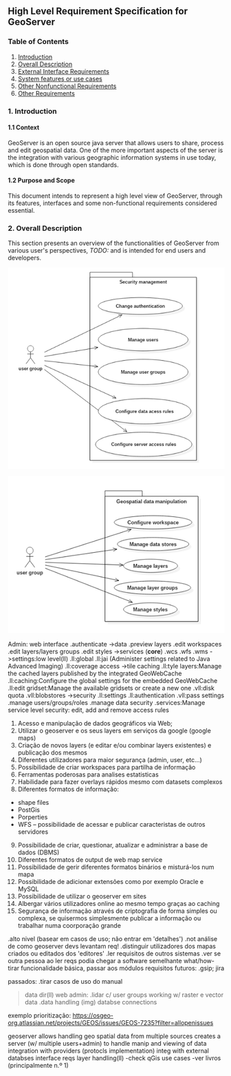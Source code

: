 ## High Level Requirement Specification for GeoServer

### Table of Contents
1. [Introduction](#intro)
2. [Overall Description](#description)
3. [External Interface Requirements](#external)
4. [System features or use cases](#sysfeatures)
5. [Other Nonfunctional Requirements](#othernonfunc)
6. [Other Requirements](#others)

### <a name="intro"></a> 1. Introduction

#### 1.1 Context

GeoServer is an open source java server that allows users to share, process and edit geospatial data. One of the more important aspects of the server is the integration with various geographic information systems in use today, which is done through open standards.

#### 1.2 Purpose and Scope

This document intends to represent a high level view of GeoServer, through its features, interfaces and some non-functional requirements considered essential.

### <a name="description"></a> 2. Overall Description

This section presents an overview of the functionalities of GeoServer from various user's perspectives, _TODO:_ and is intended for end users and developers.

![Security Management](img/sec_mgmt.png)

![Data Management](img/data_mgmt.png)



Admin:
web interface
.authenticate
->data
 .preview layers
 .edit workspaces
 .edit layers/layers groups
 .edit styles
->services (__core__)
 .wcs
 .wfs
 .wms
->settings:low level(ll)
 .ll:global
 .ll:jai (Administer settings related to Java Advanced Imaging)
 .ll:coverage access
->tile caching
 .ll:tyle layers:Manage the cached layers published by the integrated GeoWebCache
 .ll:caching:Configure the global settings for the embedded GeoWebCache
 .ll:edit gridset:Manage the available gridsets or create a new one
 .vll:disk quota
 .vll:blobstores
->security
 .ll:settings
 .ll:authentication
 .vll:pass settings
 .manage users/groups/roles
 .manage data security
 .services:Manage service level security: edit, add and remove access rules




1. Acesso e manipulação de dados geográficos via Web;
2. Utilizar o geoserver e os seus layers em serviços da google (google maps)
3. Criação de novos layers (e editar e/ou combinar layers existentes) e publicação dos mesmos
4. Diferentes utilizadores para maior segurança (admin, user, etc...)
5. Possibilidade de criar workspaces para partilha de informação
6. Ferramentas poderosas para analises estatisticas
7. Habilidade para fazer overlays rápidos mesmo com datasets complexos
8. Diferentes formatos de informação:
- shape files
- PostGis
- Porperties
- WFS – possibilidade de acessar e publicar caracteristas de outros servidores
9. Possibilidade de criar, questionar, atualizar e administrar a base de dados (DBMS)
10. Diferentes formatos de output de web map service
11. Possibilidade de gerir diferentes formatos binários e misturá-los num mapa
12. Possibilidade de adicionar extensões como por exemplo Oracle e MySQL
13. Possibilidade de utilizar o geoserver em sites
13. Albergar vários utilizadores online ao mesmo tempo graças ao caching
14. Segurança de informação através de criptografia de forma simples ou complexa, se quisermos simplesmente publicar a informação ou trabalhar numa coorporação grande


.alto nivel (basear em casos de uso; não entrar em 'detalhes')
.not análise de como geoserver devs levantam req!
.distinguir utilizadores dos mapas criados ou editados dos 'editores'
.ler requisitos de outros sistemas
.ver se outra pessoa ao ler reqs podia chegar a software semelhante
what/how- tirar funcionalidade básica, passar aos módulos
requisitos futuros:
.gsip; jira

passados:
.tirar casos de uso do manual
>data dir(ll)
>web admin:
 .lidar c/ user groups
> working w/ raster e vector data
 .data handling (img)
> databse connections

exemplo prioritização:
https://osgeo-org.atlassian.net/projects/GEOS/issues/GEOS-7235?filter=allopenissues


geoserver allows handling geo spatial data from multiple sources
creates a server (w/ multiple users+admin) to handle manip and viewing of data
integration with providers (protocls implementation)
integ with external databses
interface reqs
layer handling(ll)
-check qGis use cases
-ver livros (principalmente n.º 1)
